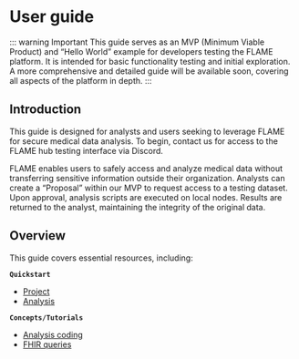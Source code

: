 # User guide
::: warning Important
This guide serves as an MVP (Minimum Viable Product) and “Hello World” example for developers testing the FLAME platform.
It is intended for basic functionality testing and initial exploration. A more comprehensive and detailed guide will be
available soon, covering all aspects of the platform in depth.
:::
## Introduction
This guide is designed for analysts and users seeking to leverage FLAME for secure medical data analysis.
To begin, contact us for access to the FLAME hub testing interface via Discord.

FLAME enables users to safely access and analyze medical data without transferring sensitive information outside their organization.
Analysts can create a “Proposal” within our MVP to request access to a testing dataset.
Upon approval, analysis scripts are executed on local nodes. Results are returned to the analyst, maintaining the integrity of the original data.

## Overview
This guide covers essential resources, including:

**`Quickstart`**
- [Project](/guide/user/project)
- [Analysis](/guide/user/analysis)

**`Concepts/Tutorials`**
- [Analysis coding](/guide/user/analysis-coding)
- [FHIR queries](/guide/user/fhir-query)
